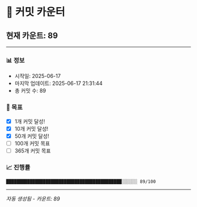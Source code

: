 # 🔢 커밋 카운터

## 현재 카운트: 89

---

### 📊 정보
- 시작일: 2025-06-17
- 마지막 업데이트: 2025-06-17 21:31:44
- 총 커밋 수: 89

### 🎯 목표
- [x] 1개 커밋 달성!
- [x] 10개 커밋 달성!
- [x] 50개 커밋 달성!
- [ ] 100개 커밋 목표
- [ ] 365개 커밋 목표

### 📈 진행률
```
████████████████████████████████████████████░░░░░░ 89/100
```

---
*자동 생성됨 - 카운트: 89*
